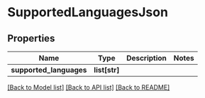 # SupportedLanguagesJson

## Properties
Name | Type | Description | Notes
------------ | ------------- | ------------- | -------------
**supported_languages** | **list[str]** |  | 

[[Back to Model list]](../README.md#documentation-for-models) [[Back to API list]](../README.md#documentation-for-api-endpoints) [[Back to README]](../README.md)


